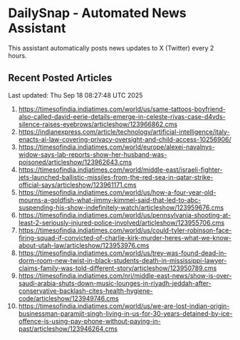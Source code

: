 # DailySnap - Automated News Assistant

This assistant automatically posts news updates to X (Twitter) every 2 hours.

## Recent Posted Articles

Last updated: Thu Sep 18 08:27:48 UTC 2025

1. https://timesofindia.indiatimes.com/world/us/same-tattoos-boyfriend-also-called-david-eerie-details-emerge-in-celeste-rivas-case-d4vds-silence-raises-eyebrows/articleshow/123966862.cms
2. https://indianexpress.com/article/technology/artificial-intelligence/italy-enacts-ai-law-covering-privacy-oversight-and-child-access-10256906/
3. https://timesofindia.indiatimes.com/world/europe/alexei-navalnys-widow-says-lab-reports-show-her-husband-was-poisoned/articleshow/123962643.cms
4. https://timesofindia.indiatimes.com/world/middle-east/israeli-fighter-jets-launched-ballistic-missiles-from-the-red-sea-in-qatar-strike-official-says/articleshow/123961171.cms
5. https://timesofindia.indiatimes.com/world/us/how-a-four-year-old-mourns-a-goldfish-what-jimmy-kimmel-said-that-led-to-abc-suspending-his-show-indefinitely-watch/articleshow/123959676.cms
6. https://timesofindia.indiatimes.com/world/us/pennsylvania-shooting-at-least-2-seriously-injured-police-involved/articleshow/123955706.cms
7. https://timesofindia.indiatimes.com/world/us/could-tyler-robinson-face-firing-squad-if-convicted-of-charlie-kirk-murder-heres-what-we-know-about-utah-law/articleshow/123953976.cms
8. https://timesofindia.indiatimes.com/world/us/trey-was-found-dead-in-dorm-room-new-twist-in-black-students-death-in-mississippi-lawyer-claims-family-was-told-different-story/articleshow/123950789.cms
9. https://timesofindia.indiatimes.com/nri/middle-east-news/show-is-over-saudi-arabia-shuts-down-music-lounges-in-riyadh-jeddah-after-conservative-backlash-cites-health-hygiene-code/articleshow/123949746.cms
10. https://timesofindia.indiatimes.com/world/us/we-are-lost-indian-origin-businessman-paramjit-singh-living-in-us-for-30-years-detained-by-ice-offence-is-using-pay-phone-without-paying-in-past/articleshow/123946264.cms
